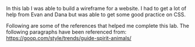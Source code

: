 In this lab I was able to build a wireframe for a website.
I had to get a lot of help from Evan and Dana but was able to get some good practice on CSS.

Following are some of the references that helped me complete this lab.
The following paragraphs have been referenced from:
https://goop.com/style/trends/guide-spirit-animals/